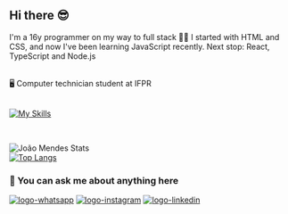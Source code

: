 ## Hi there 😎

I'm a 16y programmer on my way to full stack 👨‍💻 I started with HTML and CSS, and now I've been learning JavaScript recently.
Next stop: React, TypeScript and Node.js

<br>
🖥️ Computer technician student at IFPR
<br>
<br>

  [![My Skills](https://skillicons.dev/icons?i=html,css,js,git,github,vscode)](https://skillicons.dev)

<br />

![João Mendes Stats](https://github-readme-stats.vercel.app/api?username=JoaoMendss&hide=contribs,prs)
<br>
[![Top Langs](https://github-readme-stats.vercel.app/api/top-langs/?username=JoaoMendss)](https://github.com/anuraghazra/github-readme-stats)

### 💬 You can ask me about anything here

<p>
<a href="https://api.whatsapp.com/send/?phone=5542998682358&text&type=phone_number&app_absent=0" target="_blank"><img src="https://img.shields.io/badge/WhatsApp-25D366?style=for-the-badge&logo=whatsapp&logoColor=white" alt="logo-whatsapp"></a>
<a href="https://www.instagram.com/joaoluiiz._/" target="_blank"><img src="https://img.shields.io/badge/Instagram-E4405F?style=for-the-badge&logo=instagram&logoColor=white" alt="logo-instagram"></a>
<a href="https://www.linkedin.com/in/joaolcmendes/" target="_blank"><img src="https://img.shields.io/badge/LinkedIn-0077B5?style=for-the-badge&logo=linkedin&logoColor=white" alt="logo-linkedin"></a>
</p>
<br />
<br />
